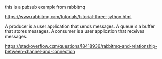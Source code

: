 this is a pubsub example from rabbitmq

https://www.rabbitmq.com/tutorials/tutorial-three-python.html

A producer is a user application that sends messages.
A queue is a buffer that stores messages.
A consumer is a user application that receives messages.

https://stackoverflow.com/questions/18418936/rabbitmq-and-relationship-between-channel-and-connection

